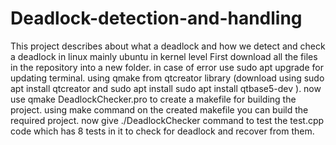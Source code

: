 # Deadlock-detection-and-handling
This project describes about what a deadlock and how we detect and check a deadlock in linux mainly ubuntu in kernel level
First download all the files in the repository into a new folder.
in case of error use sudo apt upgrade for updating terminal.
using qmake from qtcreator library (download using sudo apt install qtcreator and sudo apt install sudo apt install qtbase5-dev ).
now use qmake DeadlockChecker.pro to create a makefile for building the project.
using make command on the created makefile you can build the required project.
now give ./DeadlockChecker command to test the test.cpp code which has 8 tests in it to check for deadlock and recover from them. 
